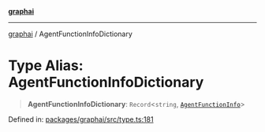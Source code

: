 [**graphai**](../README.md)

***

[graphai](../globals.md) / AgentFunctionInfoDictionary

# Type Alias: AgentFunctionInfoDictionary

> **AgentFunctionInfoDictionary**: `Record`\<`string`, [`AgentFunctionInfo`](AgentFunctionInfo.md)\>

Defined in: [packages/graphai/src/type.ts:181](https://github.com/kawamataryo/graphai/blob/e8a7b825cfe5b60039202cad9c90359642833517/packages/graphai/src/type.ts#L181)
